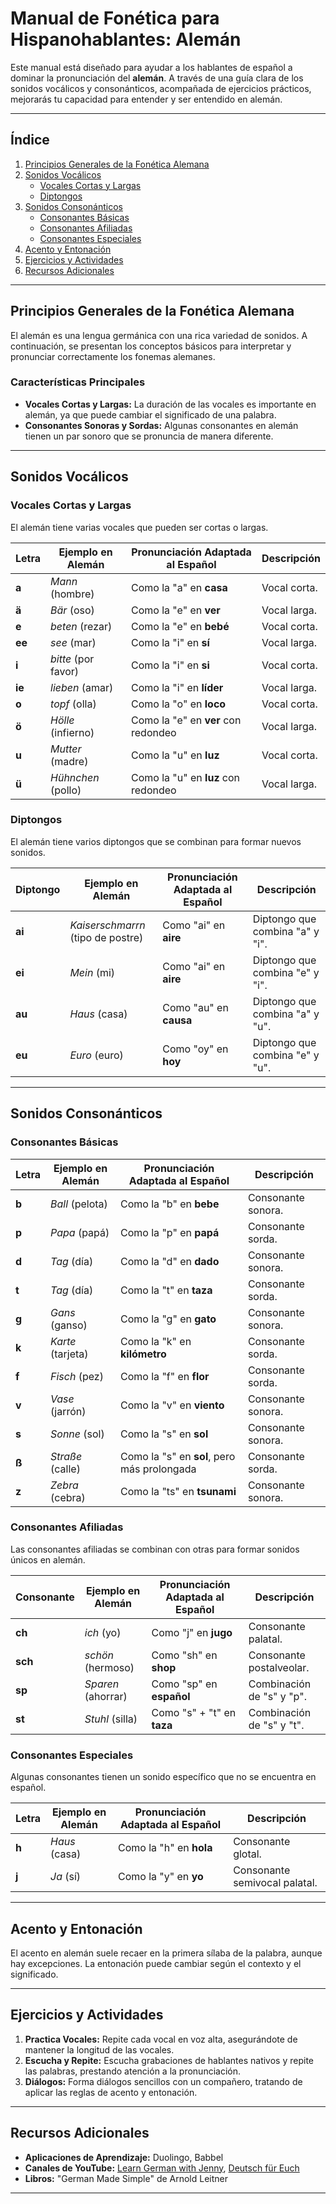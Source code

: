 # Manual de Fonética para Hispanohablantes: Alemán

Este manual está diseñado para ayudar a los hablantes de español a dominar la pronunciación del **alemán**. A través de una guía clara de los sonidos vocálicos y consonánticos, acompañada de ejercicios prácticos, mejorarás tu capacidad para entender y ser entendido en alemán.

---

## Índice

1. [Principios Generales de la Fonética Alemana](#principios-generales-de-la-fonetica-alemana)
2. [Sonidos Vocálicos](#sonidos-vocalicos)
   - [Vocales Cortas y Largas](#vocales-cortas-y-largas)
   - [Diptongos](#diptongos)
3. [Sonidos Consonánticos](#sonidos-consonanticos)
   - [Consonantes Básicas](#consonantes-basicas)
   - [Consonantes Afiliadas](#consonantes-afiliadas)
   - [Consonantes Especiales](#consonantes-especiales)
4. [Acento y Entonación](#acento-y-entonacion)
5. [Ejercicios y Actividades](#ejercicios-y-actividades)
6. [Recursos Adicionales](#recursos-adicionales)

---

## Principios Generales de la Fonética Alemana

El alemán es una lengua germánica con una rica variedad de sonidos. A continuación, se presentan los conceptos básicos para interpretar y pronunciar correctamente los fonemas alemanes.

### Características Principales

- **Vocales Cortas y Largas:** La duración de las vocales es importante en alemán, ya que puede cambiar el significado de una palabra.
- **Consonantes Sonoras y Sordas:** Algunas consonantes en alemán tienen un par sonoro que se pronuncia de manera diferente.

---

## Sonidos Vocálicos

### Vocales Cortas y Largas

El alemán tiene varias vocales que pueden ser cortas o largas.

| **Letra** | **Ejemplo en Alemán** | **Pronunciación Adaptada al Español** | **Descripción** |
| --------- | --------------------- | ------------------------------------- | --------------- |
| **a**     | _Mann_ (hombre)       | Como la "a" en **casa**               | Vocal corta.    |
| **ä**     | _Bär_ (oso)           | Como la "e" en **ver**                | Vocal larga.    |
| **e**     | _beten_ (rezar)       | Como la "e" en **bebé**               | Vocal corta.    |
| **ee**    | _see_ (mar)           | Como la "i" en **sí**                 | Vocal larga.    |
| **i**     | _bitte_ (por favor)   | Como la "i" en **si**                 | Vocal corta.    |
| **ie**    | _lieben_ (amar)       | Como la "i" en **líder**              | Vocal larga.    |
| **o**     | _topf_ (olla)         | Como la "o" en **loco**               | Vocal corta.    |
| **ö**     | _Hölle_ (infierno)    | Como la "e" en **ver** con redondeo   | Vocal larga.    |
| **u**     | _Mutter_ (madre)      | Como la "u" en **luz**                | Vocal corta.    |
| **ü**     | _Hühnchen_ (pollo)    | Como la "u" en **luz** con redondeo   | Vocal larga.    |

### Diptongos

El alemán tiene varios diptongos que se combinan para formar nuevos sonidos.

| **Diptongo** | **Ejemplo en Alemán**             | **Pronunciación Adaptada al Español** | **Descripción**                 |
| ------------ | --------------------------------- | ------------------------------------- | ------------------------------- |
| **ai**       | _Kaiserschmarrn_ (tipo de postre) | Como "ai" en **aire**                 | Diptongo que combina "a" y "i". |
| **ei**       | _Mein_ (mi)                       | Como "ai" en **aire**                 | Diptongo que combina "e" y "i". |
| **au**       | _Haus_ (casa)                     | Como "au" en **causa**                | Diptongo que combina "a" y "u". |
| **eu**       | _Euro_ (euro)                     | Como "oy" en **hoy**                  | Diptongo que combina "e" y "u". |

---

## Sonidos Consonánticos

### Consonantes Básicas

| **Letra** | **Ejemplo en Alemán** | **Pronunciación Adaptada al Español**       | **Descripción**    |
| --------- | --------------------- | ------------------------------------------- | ------------------ |
| **b**     | _Ball_ (pelota)       | Como la "b" en **bebe**                     | Consonante sonora. |
| **p**     | _Papa_ (papá)         | Como la "p" en **papá**                     | Consonante sorda.  |
| **d**     | _Tag_ (día)           | Como la "d" en **dado**                     | Consonante sonora. |
| **t**     | _Tag_ (día)           | Como la "t" en **taza**                     | Consonante sorda.  |
| **g**     | _Gans_ (ganso)        | Como la "g" en **gato**                     | Consonante sonora. |
| **k**     | _Karte_ (tarjeta)     | Como la "k" en **kilómetro**                | Consonante sorda.  |
| **f**     | _Fisch_ (pez)         | Como la "f" en **flor**                     | Consonante sorda.  |
| **v**     | _Vase_ (jarrón)       | Como la "v" en **viento**                   | Consonante sonora. |
| **s**     | _Sonne_ (sol)         | Como la "s" en **sol**                      | Consonante sonora. |
| **ß**     | _Straße_ (calle)      | Como la "s" en **sol**, pero más prolongada | Consonante sorda.  |
| **z**     | _Zebra_ (cebra)       | Como la "ts" en **tsunami**                 | Consonante sonora. |

### Consonantes Afiliadas

Las consonantes afiliadas se combinan con otras para formar sonidos únicos en alemán.

| **Consonante** | **Ejemplo en Alemán** | **Pronunciación Adaptada al Español** | **Descripción**           |
| -------------- | --------------------- | ------------------------------------- | ------------------------- |
| **ch**         | _ich_ (yo)            | Como "j" en **jugo**                  | Consonante palatal.       |
| **sch**        | _schön_ (hermoso)     | Como "sh" en **shop**                 | Consonante postalveolar.  |
| **sp**         | _Sparen_ (ahorrar)    | Como "sp" en **español**              | Combinación de "s" y "p". |
| **st**         | _Stuhl_ (silla)       | Como "s" + "t" en **taza**            | Combinación de "s" y "t". |

### Consonantes Especiales

Algunas consonantes tienen un sonido específico que no se encuentra en español.

| **Letra** | **Ejemplo en Alemán** | **Pronunciación Adaptada al Español** | **Descripción**               |
| --------- | --------------------- | ------------------------------------- | ----------------------------- |
| **h**     | _Haus_ (casa)         | Como la "h" en **hola**               | Consonante glotal.            |
| **j**     | _Ja_ (sí)             | Como la "y" en **yo**                 | Consonante semivocal palatal. |

---

## Acento y Entonación

El acento en alemán suele recaer en la primera sílaba de la palabra, aunque hay excepciones. La entonación puede cambiar según el contexto y el significado.

---

## Ejercicios y Actividades

1. **Practica Vocales:** Repite cada vocal en voz alta, asegurándote de mantener la longitud de las vocales.
2. **Escucha y Repite:** Escucha grabaciones de hablantes nativos y repite las palabras, prestando atención a la pronunciación.
3. **Diálogos:** Forma diálogos sencillos con un compañero, tratando de aplicar las reglas de acento y entonación.

---

## Recursos Adicionales

- **Aplicaciones de Aprendizaje:** Duolingo, Babbel
- **Canales de YouTube:** [Learn German with Jenny](https://www.youtube.com/c/LearnGermanwithJenny), [Deutsch für Euch](https://www.youtube.com/user/DeutschFuerEuch)
- **Libros:** "German Made Simple" de Arnold Leitner

---
